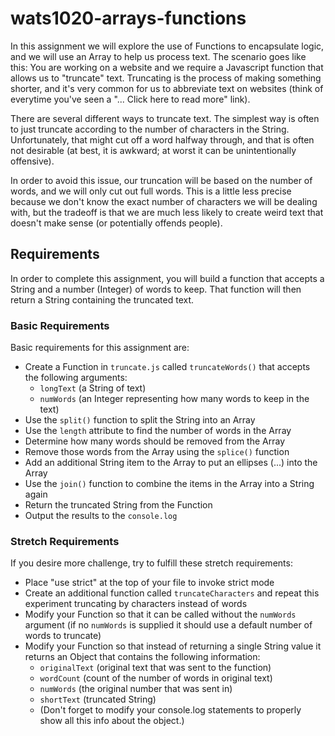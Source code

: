 # wats1020-arrays-functions

In this assignment we will explore the use of Functions to encapsulate logic, and we will use an Array to help us process text. The scenario goes like this: You are working on a website and we require a Javascript function that allows us to "truncate" text. Truncating is the process of making something shorter, and it's very common for us to abbreviate text on websites (think of everytime you've seen a "... Click here to read more" link). 

There are several different ways to truncate text. The simplest way is often to just truncate according to the number of characters in the String. Unfortunately, that might cut off a word halfway through, and that is often not desirable (at best, it is awkward; at worst it can be unintentionally offensive).

In order to avoid this issue, our truncation will be based on the number of words, and we will only cut out full words. This is a little less precise because we don't know the exact number of characters we will be dealing with, but the tradeoff is that we are much less likely to create weird text that doesn't make sense (or potentially offends people).

## Requirements

In order to complete this assignment, you will build a function that accepts a String and a number (Integer) of words to keep. That function will then return a String containing the truncated text.

### Basic Requirements
Basic requirements for this assignment are:

* Create a Function in `truncate.js` called `truncateWords()` that accepts the following arguments:
  * `longText` (a String of text) 
  * `numWords` (an Integer representing how many words to keep in the text)
* Use the `split()` function to split the String into an Array
* Use the `length` attribute to find the number of words in the Array
* Determine how many words should be removed from the Array
* Remove those words from the Array using the `splice()` function
* Add an additional String item to the Array to put an ellipses (...) into the Array
* Use the `join()` function to combine the items in the Array into a String again
* Return the truncated String from the Function
* Output the results to the `console.log`

### Stretch Requirements
If you desire more challenge, try to fulfill these stretch requirements:

* Place "use strict" at the top of your file to invoke strict mode
* Create an additional function called `truncateCharacters` and repeat this experiment truncating by characters instead of words
* Modify your Function so that it can be called without the `numWords` argument (if no `numWords` is supplied it should use a default number of words to truncate)
* Modify your Function so that instead of returning a single String value it returns an Object that contains the following information:
  * `originalText` (original text that was sent to the function)
  * `wordCount` (count of the number of words in original text)
  * `numWords` (the original number that was sent in)
  * `shortText` (truncated String)
  * (Don't forget to modify your console.log statements to properly show all this info about the object.)
